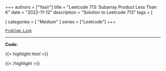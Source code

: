 
+++
authors = ["Yasir"]
title = "Leetcode 713: Subarray Product Less Than K"
date = "2022-11-12"
description = "Solution to Leetcode 713"
tags = [
    
]
categories = [
    "Medium"
]
series = ["Leetcode"]
+++



[`Problem Link`](https://leetcode.com/problems/subarray-product-less-than-k/description/)

---

**Code:**

{{< highlight html >}}

{{< /highlight >}}

